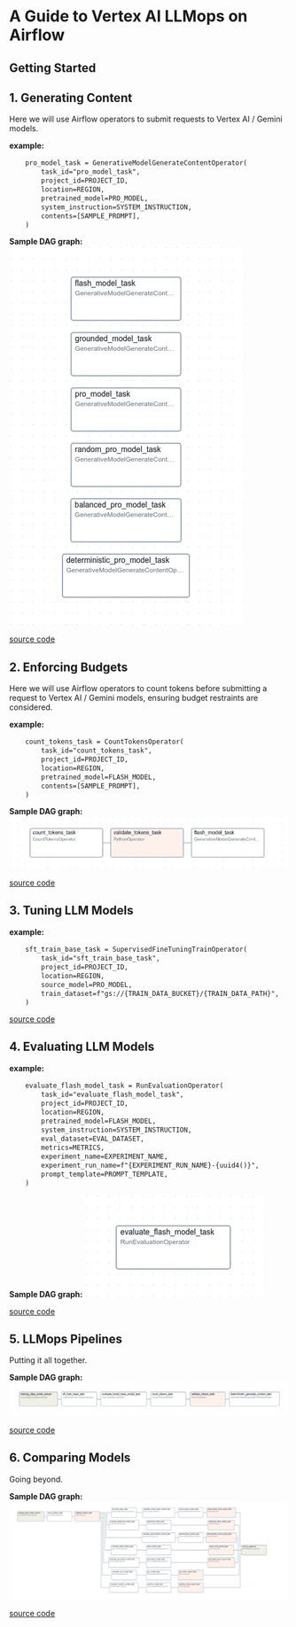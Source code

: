 # A Guide to Vertex AI LLMops on Airflow

## Getting Started



## 1. Generating Content

Here we will use Airflow operators to submit requests to Vertex AI / Gemini models.

**example:**
```
    pro_model_task = GenerativeModelGenerateContentOperator(
        task_id="pro_model_task",
        project_id=PROJECT_ID,
        location=REGION,
        pretrained_model=PRO_MODEL,
        system_instruction=SYSTEM_INSTRUCTION,
        contents=[SAMPLE_PROMPT],
    )
```
**Sample DAG graph:**
![generate_content_image](images/generate_content.png)

[source code](src/1_generate_content_dag.py)

## 2. Enforcing Budgets

Here we will use Airflow operators to count tokens before submitting a request to Vertex AI / Gemini models, ensuring budget restraints are considered.

**example:**
```
    count_tokens_task = CountTokensOperator(
        task_id="count_tokens_task",
        project_id=PROJECT_ID,
        location=REGION,
        pretrained_model=FLASH_MODEL,
        contents=[SAMPLE_PROMPT],
    )
```
**Sample DAG graph:**
![count_token_image](images/count_tokens.png)

[source code](src/2_count_tokens_dag.py)


## 3. Tuning LLM Models

**example:**
```
    sft_train_base_task = SupervisedFineTuningTrainOperator(
        task_id="sft_train_base_task",
        project_id=PROJECT_ID,
        location=REGION,
        source_model=PRO_MODEL,
        train_dataset=f"gs://{TRAIN_DATA_BUCKET}/{TRAIN_DATA_PATH}",
    )
```

[source code](src/3_supervised_fine_tuning_dag.py)

## 4. Evaluating LLM Models

**example:**
```
    evaluate_flash_model_task = RunEvaluationOperator(
        task_id="evaluate_flash_model_task",
        project_id=PROJECT_ID,
        location=REGION,
        pretrained_model=FLASH_MODEL,
        system_instruction=SYSTEM_INSTRUCTION,
        eval_dataset=EVAL_DATASET,
        metrics=METRICS,
        experiment_name=EXPERIMENT_NAME,
        experiment_run_name=f"{EXPERIMENT_RUN_NAME}-{uuid4()}",
        prompt_template=PROMPT_TEMPLATE,
    )
```

**Sample DAG graph:**
![evaluation_image](images/evaluation.png)

[source code](src/4_run_evaluations_dag.py)

## 5. LLMops Pipelines

Putting it all together.

**Sample DAG graph:**
![evaluation_image](images/llmops_pipeline.png)

[source code](src/5_llmops_pipeline_dag.py)

## 6. Comparing Models

Going beyond.

**Sample DAG graph:**
![evaluation_image](images/model_comparison.png)

[source code](src/6_model_comparison_dag.py)
